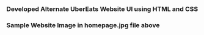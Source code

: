 ### Developed Alternate UberEats Website UI using HTML and CSS
### Sample Website Image in homepage.jpg file above 
